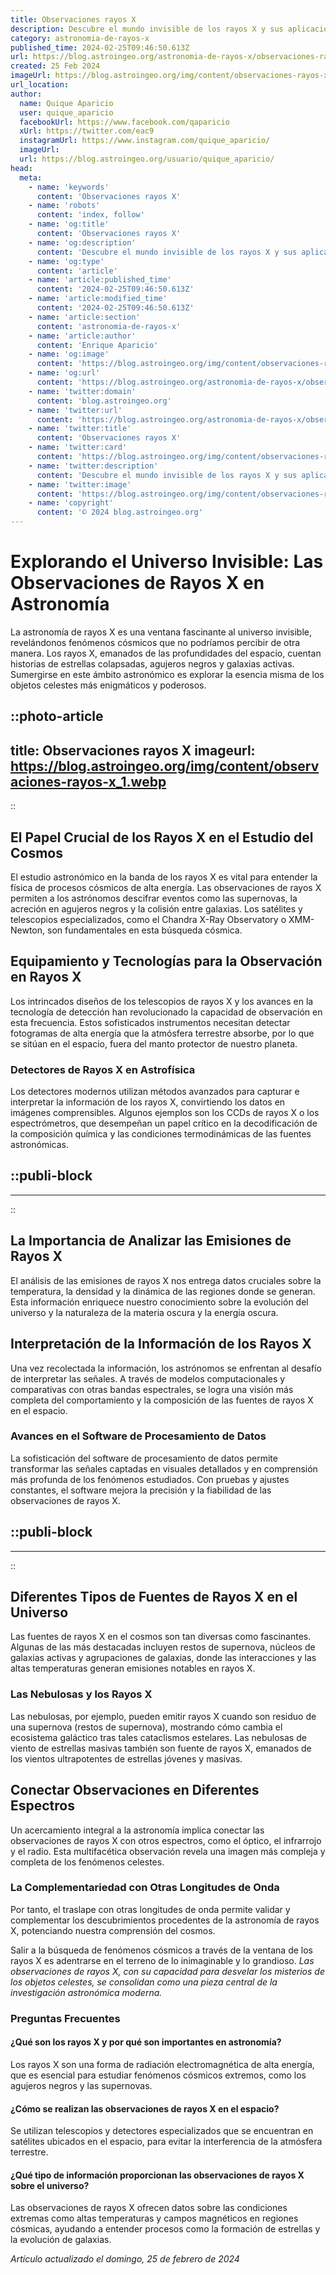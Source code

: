```yaml
---
title: Observaciones rayos X
description: Descubre el mundo invisible de los rayos X y sus aplicaciones en la ciencia y la medicina. Explora con nosotros esta fascinante tecnología.
category: astronomia-de-rayos-x
published_time: 2024-02-25T09:46:50.613Z
url: https://blog.astroingeo.org/astronomia-de-rayos-x/observaciones-rayos-x
created: 25 Feb 2024
imageUrl: https://blog.astroingeo.org/img/content/observaciones-rayos-x_1.webp
url_location:
author:
  name: Quique Aparicio
  user: quique_aparicio
  facebookUrl: https://www.facebook.com/qaparicio
  xUrl: https://twitter.com/eac9
  instagramUrl: https://www.instagram.com/quique_aparicio/
  imageUrl: 
  url: https://blog.astroingeo.org/usuario/quique_aparicio/
head:
  meta:
    - name: 'keywords'
      content: 'Observaciones rayos X'
    - name: 'robots'
      content: 'index, follow'
    - name: 'og:title'
      content: 'Observaciones rayos X'
    - name: 'og:description'
      content: 'Descubre el mundo invisible de los rayos X y sus aplicaciones en la ciencia y la medicina. Explora con nosotros esta fascinante tecnología.'
    - name: 'og:type'
      content: 'article'
    - name: 'article:published_time'
      content: '2024-02-25T09:46:50.613Z'
    - name: 'article:modified_time'
      content: '2024-02-25T09:46:50.613Z'
    - name: 'article:section'
      content: 'astronomia-de-rayos-x'
    - name: 'article:author'
      content: 'Enrique Aparicio'
    - name: 'og:image'
      content: 'https://blog.astroingeo.org/img/content/observaciones-rayos-x_1.webp'
    - name: 'og:url'
      content: 'https://blog.astroingeo.org/astronomia-de-rayos-x/observaciones-rayos-x'
    - name: 'twitter:domain'
      content: 'blog.astroingeo.org'
    - name: 'twitter:url'
      content: 'https://blog.astroingeo.org/astronomia-de-rayos-x/observaciones-rayos-x'
    - name: 'twitter:title'
      content: 'Observaciones rayos X'
    - name: 'twitter:card'
      content: 'https://blog.astroingeo.org/img/content/observaciones-rayos-x_1.webp'
    - name: 'twitter:description'
      content: 'Descubre el mundo invisible de los rayos X y sus aplicaciones en la ciencia y la medicina. Explora con nosotros esta fascinante tecnología.'
    - name: 'twitter:image'
      content: 'https://blog.astroingeo.org/img/content/observaciones-rayos-x_1.webp'
    - name: 'copyright'
      content: '© 2024 blog.astroingeo.org'
---
```

# Explorando el Universo Invisible: Las Observaciones de Rayos X en Astronomía

La astronomía de rayos X es una ventana fascinante al universo invisible, revelándonos fenómenos cósmicos que no podríamos percibir de otra manera. Los rayos X, emanados de las profundidades del espacio, cuentan historias de estrellas colapsadas, agujeros negros y galaxias activas. Sumergirse en este ámbito astronómico es explorar la esencia misma de los objetos celestes más enigmáticos y poderosos.


::photo-article
---
title: Observaciones rayos X
imageurl: https://blog.astroingeo.org/img/content/observaciones-rayos-x_1.webp
---
::


## El Papel Crucial de los Rayos X en el Estudio del Cosmos

El estudio astronómico en la banda de los rayos X es vital para entender la física de procesos cósmicos de alta energía. Las observaciones de rayos X permiten a los astrónomos descifrar eventos como las supernovas, la acreción en agujeros negros y la colisión entre galaxias. Los satélites y telescopios especializados, como el Chandra X-Ray Observatory o XMM-Newton, son fundamentales en esta búsqueda cósmica.

## Equipamiento y Tecnologías para la Observación en Rayos X

Los intrincados diseños de los telescopios de rayos X y los avances en la tecnología de detección han revolucionado la capacidad de observación en esta frecuencia. Estos sofisticados instrumentos necesitan detectar fotogramas de alta energía que la atmósfera terrestre absorbe, por lo que se sitúan en el espacio, fuera del manto protector de nuestro planeta.

### Detectores de Rayos X en Astrofísica

Los detectores modernos utilizan métodos avanzados para capturar e interpretar la información de los rayos X, convirtiendo los datos en imágenes comprensibles. Algunos ejemplos son los CCDs de rayos X o los espectrómetros, que desempeñan un papel crítico en la decodificación de la composición química y las condiciones termodinámicas de las fuentes astronómicas.


  ::publi-block
  ---
  ---
  ::
  
  
## La Importancia de Analizar las Emisiones de Rayos X

El análisis de las emisiones de rayos X nos entrega datos cruciales sobre la temperatura, la densidad y la dinámica de las regiones donde se generan. Esta información enriquece nuestro conocimiento sobre la evolución del universo y la naturaleza de la materia oscura y la energía oscura.

## Interpretación de la Información de los Rayos X

Una vez recolectada la información, los astrónomos se enfrentan al desafío de interpretar las señales. A través de modelos computacionales y comparativas con otras bandas espectrales, se logra una visión más completa del comportamiento y la composición de las fuentes de rayos X en el espacio.

### Avances en el Software de Procesamiento de Datos

La sofisticación del software de procesamiento de datos permite transformar las señales captadas en visuales detallados y en comprensión más profunda de los fenómenos estudiados. Con pruebas y ajustes constantes, el software mejora la precisión y la fiabilidad de las observaciones de rayos X.


  ::publi-block
  ---
  ---
  ::
  
  
## Diferentes Tipos de Fuentes de Rayos X en el Universo

Las fuentes de rayos X en el cosmos son tan diversas como fascinantes. Algunas de las más destacadas incluyen restos de supernova, núcleos de galaxias activas y agrupaciones de galaxias, donde las interacciones y las altas temperaturas generan emisiones notables en rayos X.

### Las Nebulosas y los Rayos X

Las nebulosas, por ejemplo, pueden emitir rayos X cuando son residuo de una supernova (restos de supernova), mostrando cómo cambia el ecosistema galáctico tras tales cataclismos estelares. Las nebulosas de viento de estrellas masivas también son fuente de rayos X, emanados de los vientos ultrapotentes de estrellas jóvenes y masivas.

## Conectar Observaciones en Diferentes Espectros

Un acercamiento integral a la astronomía implica conectar las observaciones de rayos X con otros espectros, como el óptico, el infrarrojo y el radio. Esta multifacética observación revela una imagen más compleja y completa de los fenómenos celestes.

### La Complementariedad con Otras Longitudes de Onda

Por tanto, el traslape con otras longitudes de onda permite validar y complementar los descubrimientos procedentes de la astronomía de rayos X, potenciando nuestra comprensión del cosmos.

Salir a la búsqueda de fenómenos cósmicos a través de la ventana de los rayos X es adentrarse en el terreno de lo inimaginable y lo grandioso. *Las observaciones de rayos X, con su capacidad para desvelar los misterios de los objetos celestes, se consolidan como una pieza central de la investigación astronómica moderna.*

### Preguntas Frecuentes

#### ¿Qué son los rayos X y por qué son importantes en astronomía?
Los rayos X son una forma de radiación electromagnética de alta energía, que es esencial para estudiar fenómenos cósmicos extremos, como los agujeros negros y las supernovas.

#### ¿Cómo se realizan las observaciones de rayos X en el espacio?
Se utilizan telescopios y detectores especializados que se encuentran en satélites ubicados en el espacio, para evitar la interferencia de la atmósfera terrestre.

#### ¿Qué tipo de información proporcionan las observaciones de rayos X sobre el universo?
Las observaciones de rayos X ofrecen datos sobre las condiciones extremas como altas temperaturas y campos magnéticos en regiones cósmicas, ayudando a entender procesos como la formación de estrellas y la evolución de galaxias.

_Artículo actualizado el domingo, 25 de febrero de 2024_